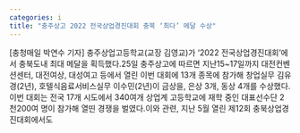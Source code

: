 ```yaml
---
categories: i
title: "충주상고 2022 전국상업경진대회 충북 ‘최다’ 메달 수상"
---
```

[충청매일 박연수 기자] 충주상업고등학교(교장 김영교)가 ‘2022 전국상업경진대회’에서 충북도내 최대 메달을 획득했다.25일 충주상고에 따르면 지난15~17일까지 대전컨벤션센터, 대전여상, 대성여고 등에서 열린 이번 대회에 13개 종목에 참가해 창업실무 김유경(2년), 호텔식음료서비스실무 이수민(2년)이 금상을, 은상 3개, 동상 4개를 수상했다.이번 대회는 전국 17개 시도에서 340여개 상업계 고등학교에 재학 중인 대표선수단 2천200여 명이 참가해 열띤 경쟁을 벌였다.이와 관련, 지난 5월 열린 제12회 충북상업경진대회에서도